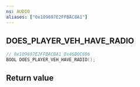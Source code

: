 ```yaml
---
ns: AUDIO
aliases: ["0x109697E2FFBAC8A1"]
---
```

## DOES_PLAYER_VEH_HAVE_RADIO

```c
// 0x109697E2FFBAC8A1 0x46B0C696
BOOL DOES_PLAYER_VEH_HAVE_RADIO();
```

## Return value
